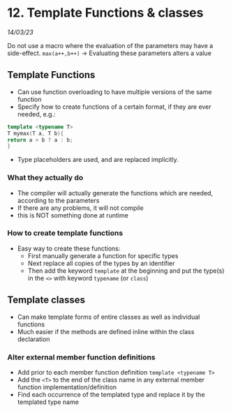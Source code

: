 # 12. Template Functions & classes
_14/03/23_

Do not use a macro where the evaluation of the parameters may have a side-effect.
`max(a++,b++)` -> Evaluating these parameters alters a value 

## Template Functions
- Can use function overloading to have multiple versions of the same function
- Specify how to create functions of a certain format, if they are ever needed, e.g.:
```cpp
template <typename T>
T mymax(T a, T b){
return a > b ? a : b;
}
```
- Type placeholders are used, and are replaced implicitly.

### What they actually do
- The compiler will actually generate the functions which are needed, according to the parameters
- If there are any problems, it will not compile
- this is NOT something done at runtime

### How to create template functions
- Easy way to create these functions:
	- First manually generate a function for specific types
	- Next replace all copies of the types by an identifier
	- Then add the keyword `template` at the beginning and put the type(s) in the `<>` with keyword `typename` (or `class`)

## Template classes
- Can make template forms of entire classes as well as individual functions
- Much easier if the methods are defined inline within the class declaration

### Alter external member function definitions
- Add prior to each member function definition `template <typename T>`
- Add the `<T>` to the end of the class name in any external member function implementation/definition
- Find each occurrence of the templated type and replace it by the templated type name